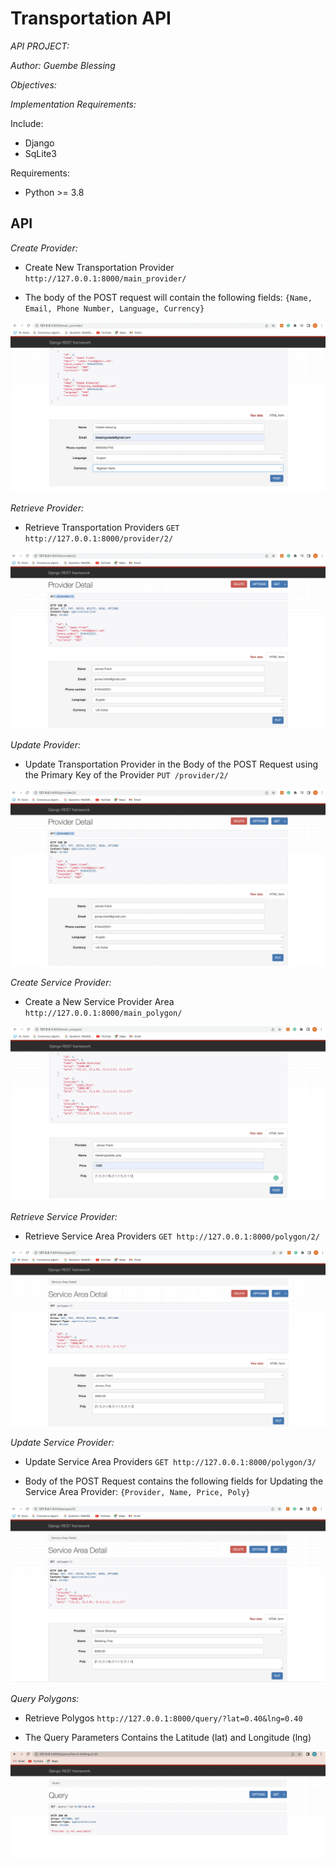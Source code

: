 # Transportation API
*API PROJECT:*

*Author: Guembe Blessing*

*Objectives:*


*Implementation Requirements:*

Include:

 - Django
 - SqLite3
 

Requirements:

 - Python >= 3.8
 
## API ##

*Create Provider:*

- Create New Transportation Provider `http://127.0.0.1:8000/main_provider/`

- The body of the POST request will contain the following fields:  `{Name, Email, Phone Number, Language, Currency}`

![Create Provider](images/Create_Provider.png)

*Retrieve Provider:*

- Retrieve Transportation Providers `GET http://127.0.0.1:8000/provider/2/`

![Retrieve Provider](images/Retrieve_Provider.png)

*Update Provider:*

- Update Transportation Provider in the Body of the POST Request using the Primary Key of the Provider `PUT /provider/2/`

![Update Provider](images/Update_Provider.png)

*Create Service Provider:*

-  Create a New Service Provider Area `http://127.0.0.1:8000/main_polygon/` 

![Service Provider](images/Service_Provider.png)

 *Retrieve Service Provider:*

- Retrieve Service Area Providers `GET http://127.0.0.1:8000/polygon/2/`

![Retrieve Service Provider](images/Retrieve_Service_Provider.png)

 *Update Service Provider:*


-  Update Service Area Providers `GET http://127.0.0.1:8000/polygon/3/`

-  Body of the POST Request contains the following fields for Updating the Service Area Provider: `{Provider, Name, Price, Poly}`

![Update Service Provider](images/Update_Service_Provider.png)



*Query Polygons:*

- Retrieve Polygos `http://127.0.0.1:8000/query/?lat=0.40&lng=0.40`

- The Query Parameters Contains the Latitude (lat) and Longitude (lng)

![Query Polygons](images/Query_Polygons.png)
